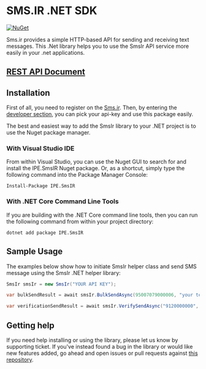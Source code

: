 
# SMS.IR .NET SDK         
[![NuGet](https://img.shields.io/badge/nuget-v1.0.0-blue)](https://www.nuget.org/packages/IPE.SmsIr/)

Sms.ir provides a simple HTTP-based API for sending and receiving text messages.
This .Net library helps you to use the SmsIr API service more easily in your .net applications.
## [REST API Document](https://apidocs.sms.ir/)

## Installation
First of all, you need to register on the [Sms.ir](https://sms.ir/).  Then, by entering the [developer section](https://app.sms.ir/developer/list), you can pick your api-key and use this package easily.

The best and easiest way to add the SmsIr library to your .NET project is to use the Nuget package manager.

### [](https://github.com/twilio/twilio-csharp#with-visual-studio-ide)With Visual Studio IDE

From within Visual Studio, you can use the Nuget GUI to search for and install the IPE.SmsIR Nuget package. Or, as a shortcut, simply type the following command into the Package Manager Console:

```
Install-Package IPE.SmsIR
```

### [](https://github.com/twilio/twilio-csharp#with-net-core-command-line-tools)With .NET Core Command Line Tools

If you are building with the .NET Core command line tools, then you can run the following command from within your project directory:

```
dotnet add package IPE.SmsIR
```

## Sample Usage
The examples below show how to initiate SmsIr helper class and send SMS message using the SmsIr .NET helper library:

```csharp
SmsIr smsIr = new SmsIr("YOUR API KEY");

var bulkSendResult = await smsIr.BulkSendAsync(95007079000006, "your text message", new string[] { "9120000000" });

var verificationSendResult = await smsIr.VerifySendAsync("9120000000", 100000, new VerifySendParameter[] { new("Code", "12345") });

```

## Getting help

If you need help installing or using the library, please let us know by supporting ticket.
If you've instead found a bug in the library or would like new features added, go ahead and open issues or pull requests against [this repository](https://github.com/IPeCompany/SmsPanelV2.dotNet).
